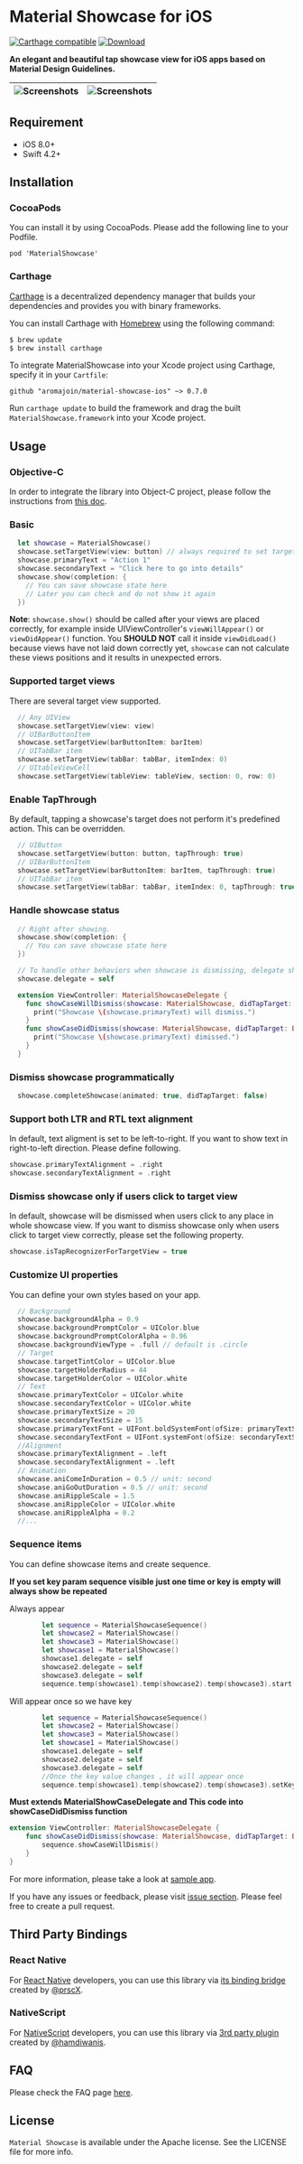 # Material Showcase for iOS

[![Carthage compatible](https://img.shields.io/badge/Carthage-compatible-4BC51D.svg?style=flat)](https://github.com/Carthage/Carthage)
[![Download](https://img.shields.io/cocoapods/v/MaterialShowcase.svg)](https://cocoapods.org/pods/MaterialShowcase)

**An elegant and beautiful tap showcase view for iOS apps based on Material Design Guidelines.**

| ![Screenshots](https://github.com/aromajoin/material-showcase-ios/blob/master/art/material-showcase.gif) | ![Screenshots](https://github.com/aromajoin/material-showcase-ios/blob/master/art/demo2.png) |
| ---------------------------------------- | ---------------------------------------- |


## Requirement
* iOS 8.0+
* Swift 4.2+

## Installation

### CocoaPods
You can install it by using CocoaPods. Please add the following line to your Podfile.
```
pod 'MaterialShowcase'
```

### Carthage
[Carthage](https://github.com/Carthage/Carthage) is a decentralized dependency manager that builds your dependencies and provides you with binary frameworks.

You can install Carthage with [Homebrew](http://brew.sh/) using the following command:
```bash
$ brew update
$ brew install carthage
```

To integrate MaterialShowcase into your Xcode project using Carthage, specify it in your `Cartfile`:
```ogdl
github "aromajoin/material-showcase-ios" ~> 0.7.0
```

Run `carthage update` to build the framework and drag the built `MaterialShowcase.framework` into your Xcode project.

## Usage

### Objective-C
In order to integrate the library into Object-C project, please follow the instructions from [this doc](https://github.com/Husseinhj/material-showcase-ios/blob/master/docs-standalone/Objective-C.md).

### Basic
```swift
  let showcase = MaterialShowcase()
  showcase.setTargetView(view: button) // always required to set targetView
  showcase.primaryText = "Action 1"
  showcase.secondaryText = "Click here to go into details"
  showcase.show(completion: {
    // You can save showcase state here
    // Later you can check and do not show it again
  })
```
**Note**: `showcase.show()` should be called after your views are placed correctly, for example inside UIViewController's  `viewWillAppear()` or `viewDidAppear()` function. You **SHOULD NOT** call it inside `viewDidLoad()` because views have not laid down correctly yet, `showcase` can not calculate these views positions and it results in unexpected errors.

### Supported target views
There are several target view supported.

```swift
  // Any UIView
  showcase.setTargetView(view: view)
  // UIBarButtonItem
  showcase.setTargetView(barButtonItem: barItem)
  // UITabBar item
  showcase.setTargetView(tabBar: tabBar, itemIndex: 0)
  // UItableViewCell
  showcase.setTargetView(tableView: tableView, section: 0, row: 0)
```

### Enable TapThrough
By default, tapping a showcase's target does not perform it's predefined action. This can be overridden.

```swift
  // UIButton
  showcase.setTargetView(button: button, tapThrough: true)
  // UIBarButtonItem
  showcase.setTargetView(barButtonItem: barItem, tapThrough: true)
  // UITabBar item
  showcase.setTargetView(tabBar: tabBar, itemIndex: 0, tapThrough: true)
```

### Handle showcase status
```swift
  // Right after showing.
  showcase.show(completion: {
    // You can save showcase state here
  })

  // To handle other behaviors when showcase is dismissing, delegate should be declared.
  showcase.delegate = self

  extension ViewController: MaterialShowcaseDelegate {
    func showCaseWillDismiss(showcase: MaterialShowcase, didTapTarget: Bool) {
      print("Showcase \(showcase.primaryText) will dismiss.")
    }
    func showCaseDidDismiss(showcase: MaterialShowcase, didTapTarget: Bool) {
      print("Showcase \(showcase.primaryText) dimissed.")
    }
  }
```
### Dismiss showcase programmatically
```swift
  showcase.completeShowcase(animated: true, didTapTarget: false)
```
### Support both LTR and RTL text alignment
In default, text aligment is set to be left-to-right. If you want to show text in right-to-left direction. Please define following.
```swift
showcase.primaryTextAlignment = .right
showcase.secondaryTextAlignment = .right
```

### Dismiss showcase only if users click to target view
In default, showcase will be dismissed when users click to any place in whole showcase view.
If you want to dismiss showcase only when users click to target view correctly, please set the following property.
```swift
showcase.isTapRecognizerForTargetView = true
```

### Customize UI properties
You can define your own styles based on your app.
```swift
  // Background
  showcase.backgroundAlpha = 0.9
  showcase.backgroundPromptColor = UIColor.blue
  showcase.backgroundPromptColorAlpha = 0.96
  showcase.backgroundViewType = .full // default is .circle
  // Target
  showcase.targetTintColor = UIColor.blue
  showcase.targetHolderRadius = 44
  showcase.targetHolderColor = UIColor.white
  // Text
  showcase.primaryTextColor = UIColor.white
  showcase.secondaryTextColor = UIColor.white
  showcase.primaryTextSize = 20
  showcase.secondaryTextSize = 15
  showcase.primaryTextFont = UIFont.boldSystemFont(ofSize: primaryTextSize)
  showcase.secondaryTextFont = UIFont.systemFont(ofSize: secondaryTextSize)
  //Alignment
  showcase.primaryTextAlignment = .left
  showcase.secondaryTextAlignment = .left
  // Animation
  showcase.aniComeInDuration = 0.5 // unit: second
  showcase.aniGoOutDuration = 0.5 // unit: second
  showcase.aniRippleScale = 1.5
  showcase.aniRippleColor = UIColor.white
  showcase.aniRippleAlpha = 0.2
  //...
```
### Sequence items

You can define showcase items and create sequence.

**If you set key param sequence visible just one time or key is empty will always show be repeated**

Always appear
```swift
        let sequence = MaterialShowcaseSequence()
        let showcase2 = MaterialShowcase()
        let showcase3 = MaterialShowcase()
        let showcase1 = MaterialShowcase()
        showcase1.delegate = self
        showcase2.delegate = self
        showcase3.delegate = self
        sequence.temp(showcase1).temp(showcase2).temp(showcase3).start()
```
Will appear once so we have key
```swift
        let sequence = MaterialShowcaseSequence()
        let showcase2 = MaterialShowcase()
        let showcase3 = MaterialShowcase()
        let showcase1 = MaterialShowcase()
        showcase1.delegate = self
        showcase2.delegate = self
        showcase3.delegate = self
        //Once the key value changes , it will appear once
        sequence.temp(showcase1).temp(showcase2).temp(showcase3).setKey(key: "temp").start()
```
**Must extends MaterialShowCaseDelegate and This code into showCaseDidDismiss function**
```swift
extension ViewController: MaterialShowcaseDelegate {
    func showCaseDidDismiss(showcase: MaterialShowcase, didTapTarget: Bool) {
        sequence.showCaseWillDismis()
    }
}
```


For more information, please take a look at [sample app](/Sample).

If you have any issues or feedback, please visit [issue section](https://github.com/aromajoin/material-showcase-ios/issues).
Please feel free to create a pull request.

## Third Party Bindings

### React Native
For [React Native](https://github.com/facebook/react-native) developers, you can use this library via [its binding bridge](https://github.com/prscX/react-native-material-showcase-ios) created by [@prscX](https://github.com/prscX).

### NativeScript
For [NativeScript](https://nativescript.org) developers, you can use this library via [3rd party plugin](https://github.com/hamdiwanis/nativescript-app-tour) created by [@hamdiwanis](https://github.com/hamdiwanis).

## FAQ
Please check the FAQ page [here](https://github.com/aromajoin/material-showcase-ios/wiki/FAQ).

## License

`Material Showcase` is available under the Apache license. See the LICENSE file for more info.
